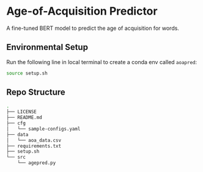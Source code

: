 # Age-of-Acquisition Predictor

A fine-tuned BERT model to predict the age of acquisition for words.

## Environmental Setup

Run the following line in local terminal to create a conda env called `aoapred`:

```bash
source setup.sh
```

## Repo Structure

```bash
.
├── LICENSE
├── README.md
├── cfg
│   └── sample-configs.yaml
├── data
│   └── aoa_data.csv
├── requirements.txt
├── setup.sh
└── src
    └── agepred.py
```

